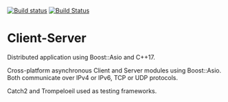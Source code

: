 [![Build status](https://ci.appveyor.com/api/projects/status/ax19mkksdk3rmh25?svg=true)](https://ci.appveyor.com/project/vglad/clientserver)
[![Build Status](https://travis-ci.com/vglad/ClientServer.svg?branch=master)](https://travis-ci.com/vglad/ClientServer)

# Client-Server
Distributed application using Boost::Asio and C++17.

Cross-platform asynchronous Client and Server modules using Boost::Asio.<br/>
Both communicate over IPv4 or IPv6, TCP or UDP protocols.

Catch2 and Trompeloeil used as testing frameworks.